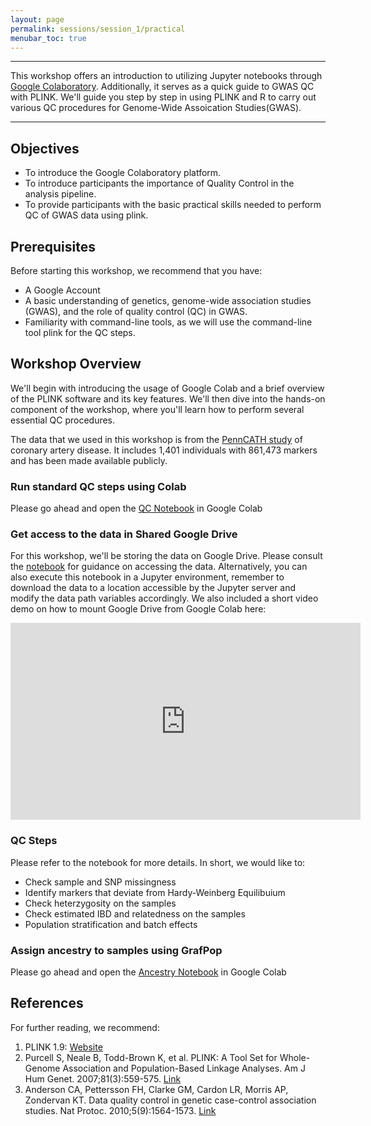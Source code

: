 ```yaml
---
layout: page
permalink: sessions/session_1/practical
menubar_toc: true
---
```

<script src="{{ site.baseurl }}/assets/js/vanilla-back-to-top.min.js"></script>
<script>addBackToTop()</script>

<script src="{{ site.baseurl }}/assets/js/copyCodeSnippet.js" defer></script>
<script src="{{ site.baseurl }}/assets/js/copyCodeBlock.js" defer></script>


---

This workshop offers an introduction to utilizing Jupyter notebooks through [Google Colaboratory](https://colab.google/). Additionally, it serves as a quick guide to GWAS QC with PLINK. We'll guide you step by step in using PLINK and R to carry out various QC procedures for Genome-Wide Assoication Studies(GWAS).

---

## Objectives

- To introduce the Google Colaboratory platform.
- To introduce participants the importance of Quality Control in the analysis pipeline.
- To provide participants with the basic practical skills needed to perform QC of GWAS data using plink.

## Prerequisites

Before starting this workshop, we recommend that you have:

- A Google Account 
- A basic understanding of genetics, genome-wide association studies (GWAS), and the role of quality control (QC) in GWAS.
- Familiarity with command-line tools, as we will use the command-line tool plink for the QC steps.


## Workshop Overview

We'll begin with introducing the usage of Google Colab and a brief overview of the PLINK software and its key features.   We'll then dive into the hands-on component of the workshop, where you'll learn how to perform several essential QC procedures.

The data that we used in this workshop is from the [PennCATH study](https://onlinelibrary.wiley.com/doi/10.1002/sim.6605) of coronary artery disease. It includes 1,401 individuals with 861,473 markers and has been made available publicly. 

### Run standard QC steps using Colab
Please go ahead and open the [QC Notebook](https://github.com/DCEG-workshops/statgen_workshop_tutorial/blob/main/src/01_qc.ipynb) in Google Colab

### Get access to the data in Shared Google Drive
For this workshop, we'll be storing the data on Google Drive. Please consult the [notebook](https://github.com/DCEG-workshops/statgen_workshop_tutorial/blob/main/src/01_qc.ipynb) for guidance on accessing the data. Alternatively, you can also execute this notebook in a Jupyter environment, remember to download the data to a location accessible by the Jupyter server and modify the data path variables accordingly. We also included a short video demo on how to mount Google Drive from Google Colab here:

<iframe width="560" height="315" src="https://www.youtube.com/embed/v7KiKmEaqnE?si=r11bZduSbdhHmwNf" title="YouTube video player" frameborder="0" allow="accelerometer; autoplay; clipboard-write; encrypted-media; gyroscope; picture-in-picture; web-share" allowfullscreen></iframe>

### QC Steps
Please refer to the notebook for more details. In short, we would like to: 
- Check sample and SNP missingness
- Identify markers that deviate from Hardy-Weinberg Equilibuium
- Check heterzygosity on the samples
- Check estimated IBD and relatedness on the samples
- Population stratification and batch effects 

### Assign ancestry to samples using GrafPop
Please go ahead and open the [Ancestry Notebook](https://github.com/DCEG-workshops/statgen_workshop_tutorial/blob/main/src/01_1_ancestry.ipynb) in Google Colab 


## References

For further reading, we recommend:

1. PLINK 1.9: [Website](https://www.cog-genomics.org/plink/1.9/)
2. Purcell S, Neale B, Todd-Brown K, et al. PLINK: A Tool Set for Whole-Genome Association and Population-Based Linkage Analyses. Am J Hum Genet. 2007;81(3):559-575. [Link](https://www.ncbi.nlm.nih.gov/pmc/articles/PMC1950838/)
3. Anderson CA, Pettersson FH, Clarke GM, Cardon LR, Morris AP, Zondervan KT. Data quality control in genetic case-control association studies. Nat Protoc. 2010;5(9):1564-1573. [Link](https://pubmed.ncbi.nlm.nih.gov/21085122/)
